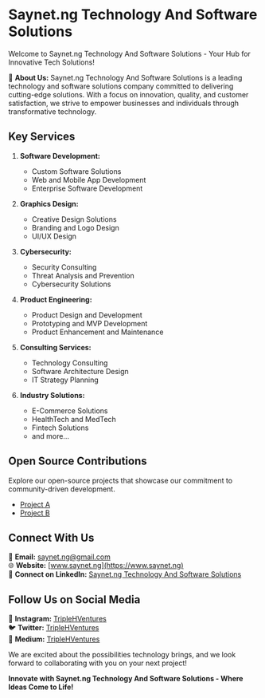 # Saynet.ng Technology And Software Solutions

Welcome to Saynet.ng Technology And Software Solutions - Your Hub for Innovative Tech Solutions!

🚀 **About Us:**
Saynet.ng Technology And Software Solutions is a leading technology and software solutions company committed to delivering cutting-edge solutions. With a focus on innovation, quality, and customer satisfaction, we strive to empower businesses and individuals through transformative technology.

## Key Services

1. **Software Development:**
   - Custom Software Solutions
   - Web and Mobile App Development
   - Enterprise Software Development

2. **Graphics Design:**
   - Creative Design Solutions
   - Branding and Logo Design
   - UI/UX Design

3. **Cybersecurity:**
   - Security Consulting
   - Threat Analysis and Prevention
   - Cybersecurity Solutions

4. **Product Engineering:**
   - Product Design and Development
   - Prototyping and MVP Development
   - Product Enhancement and Maintenance

5. **Consulting Services:**
   - Technology Consulting
   - Software Architecture Design
   - IT Strategy Planning

6. **Industry Solutions:**
   - E-Commerce Solutions
   - HealthTech and MedTech
   - Fintech Solutions
   - and more...

## Open Source Contributions

Explore our open-source projects that showcase our commitment to community-driven development.

- [Project A](https://madataigeneralenterprises.com)
- [Project B](https://ongoing.project)

## Connect With Us

📧 **Email:** saynet.ng@gmail.com  
🌐 **Website:** [www.saynet.ng](https://www.saynet.ng)  
📱 **Connect on LinkedIn:** [Saynet.ng Technology And Software Solutions](https://www.linkedin.com/company/SaynetNg)

## Follow Us on Social Media

📸 **Instagram:** [TripleHVentures](https://instagram.com/saynet.ng?igshid=OGQ5ZDc2ODK2ZA==)  
🐦 **Twitter:** [TripleHVentures](https://x.com/SaynetNg?s=09)  
📝 **Medium:** [TripleHVentures](https://saynetng.medium.com)

We are excited about the possibilities technology brings, and we look forward to collaborating with you on your next project!

**Innovate with Saynet.ng Technology And Software Solutions - Where Ideas Come to Life!**
